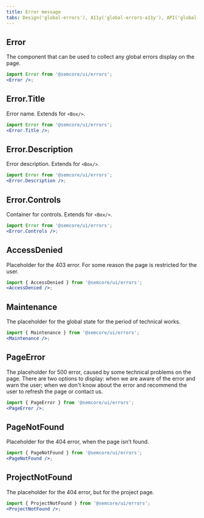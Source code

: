 ```yaml
---
title: Error message
tabs: Design('global-errors'), A11y('global-errors-a11y'), API('global-errors-api'), Example('global-errors-code'), Changelog('global-errors-changelog')
---
```


## Error

The component that can be used to collect any global errors display on the page.

```jsx
import Error from '@semcore/ui/errors';
<Error />;
```

<TypesView type="ErrorsProps" :types={...types} />

## Error.Title

Error name. Extends for `<Box/>`.

```jsx
import Error from '@semcore/ui/errors';
<Error.Title />;
```

## Error.Description

Error description. Extends for `<Box/>`.

```jsx
import Error from '@semcore/ui/errors';
<Error.Description />;
```

## Error.Controls

Container for controls. Extends for `<Box/>`.

```jsx
import Error from '@semcore/ui/errors';
<Error.Controls />;
```

## AccessDenied

Placeholder for the 403 error. For some reason the page is restricted for the user.

```jsx
import { AccessDenied } from '@semcore/ui/errors';
<AccessDenied />;
```

<TypesView type="AccessDeniedProps" :types={...types} />

## Maintenance

The placeholder for the global state for the period of technical works.

```jsx
import { Maintenance } from '@semcore/ui/errors';
<Maintenance />;
```

<TypesView type="MaintenanceProps" :types={...types} />

## PageError

The placeholder for 500 error, caused by some technical problems on the page. There are two options to display: when we are aware of the error and warn the user; when we don't know about the error and recommend the user to refresh the page or contact us.

```jsx
import { PageError } from '@semcore/ui/errors';
<PageError />;
```

<TypesView type="PageErrorProps" :types={...types} />

## PageNotFound

Placeholder for the 404 error, when the page isn’t found.

```jsx
import { PageNotFound } from '@semcore/ui/errors';
<PageNotFound />;
```

<TypesView type="PageNotFoundProps" :types={...types} />

## ProjectNotFound

The placeholder for the 404 error, but for the project page.

```jsx
import { ProjectNotFound } from '@semcore/ui/errors';
<ProjectNotFound />;
```

<TypesView type="ProjectNotFoundProps" :types={...types} />

<script setup>import { data as types } from '@types.data.ts';</script>
